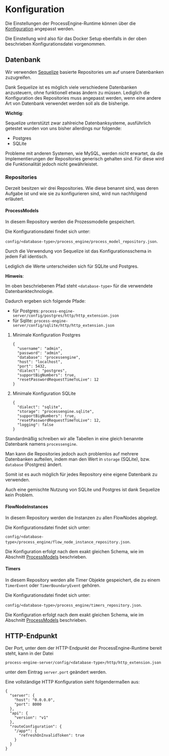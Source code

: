 # Konfiguration

Die Einstellungen der ProcessEngine-Runtime können über die
[Konfiguration](./../konzepte/configuration.md) angepasst werden.

Die Einstellung wird also für das Docker Setup ebenfalls in der oben beschrieben
Konfigurationsdatei vorgenommen.

## Datenbank

Wir verwenden
[Sequelize](http://docs.sequelizejs.com)
basierte Repositories um auf unsere Datenbanken zuzugreifen.

Dank Sequelize ist es möglich viele verschiedene Datenbanken anzusteuern, ohne
funktionell etwas ändern zu müssen. Lediglich die Konfiguration des
Repositories muss angepasst werden, wenn eine andere Art von Datenbank
verwendet werden soll als die bisherige.

**Wichtig**:

Sequelize unterstützt zwar zahlreiche Datenbanksysteme, ausführlich getestet
wurden von uns bisher allerdings nur folgende:

- Postgres
- SQLite

Probleme mit anderen Systemen, wie MySQL, werden nicht erwartet, da die
Implementierungen der Repositories generisch gehalten sind. Für diese wird die
Funktionalität jedoch nicht gewährleistet.

### Repositories

Derzeit besitzen wir drei Repositories. Wie diese benannt sind, was deren
Aufgabe ist und wie sie zu konfigurieren sind, wird nun nachfolgend erläutert.

#### ProcessModels

In diesem Repository werden die Prozessmodelle gespeichert.

Die Konfigurationsdatei findet sich unter:

`config/<database-type>/process_engine/process_model_repository.json`.

Durch die Verwendung von Sequelize ist das Konfigurationsschema in jedem Fall
identisch.

Lediglich die Werte unterscheiden sich für SQLite und Postgres.

**Hinweis**:

Im oben beschriebenen Pfad steht `<database-type>` für die verwendete
Datenbanktechnologie.

Dadurch ergeben sich folgende Pfade:

- für Postgres: `process-engine-server/config/postgres/http/http_extension.json`
- für Sqlite: `process-engine-server/config/sqlite/http/http_extension.json`

1. Minimale Konfiguration Postgres

   ```
   {
     "username": "admin",
     "password": "admin",
     "database": "processengine",
     "host": "localhost",
     "port": 5432,
     "dialect": "postgres",
     "supportBigNumbers": true,
     "resetPasswordRequestTimeToLive": 12
   }
   ```

1. Minimale Konfiguration SQLite

   ```
   {
     "dialect": "sqlite",
     "storage": "processengine.sqlite",
     "supportBigNumbers": true,
     "resetPasswordRequestTimeToLive": 12,
     "logging": false
   }
   ```

Standardmäßig schreiben wir alle Tabellen in eine gleich benannte Datenbank
namens `processengine`.

Man kann die Repositories jedoch auch problemlos auf mehrere Datenbanken
aufteilen, indem man den Wert in `storage` (SQLite), bzw. `database` (Postgres)
ändert.

Somit ist es auch möglich für jedes Repository eine eigene Datenbank zu
verwenden.

Auch eine gemischte Nutzung von SQLite und Postgres ist dank Sequelize kein
Problem.

#### FlowNodeInstances

In diesem Repository werden die Instanzen zu allen FlowNodes abgelegt.

Die Konfigurationsdatei findet sich unter:

`config/<database-type>/process_engine/flow_node_instance_repository.json`.

Die Konfiguration erfolgt nach dem exakt gleichen Schema, wie im
Abschnitt [ProcessModels](#processmodels) beschrieben.

#### Timers

In diesem Repository werden alle Timer Objekte gespeichert, die zu einem
`TimerEvent` oder `TimerBoundaryEvent` gehören.

Die Konfigurationsdatei findet sich unter:

`config/<database-type>/process_engine/timers_repository.json`.

Die Konfiguration erfolgt nach dem exakt gleichen Schema, wie im
Abschnitt [ProcessModels](#processmodels) beschrieben.


## HTTP-Endpunkt

Der Port, unter dem der HTTP-Endpunkt der ProcessEngine-Runtime bereit steht,
kann in der Datei

`process-engine-server/config/<database-type>/http/http_extension.json`

unter dem Eintrag `server.port` geändert werden.

Eine vollständige HTTP Konfiguration sieht folgendermaßen aus:

```
{
  "server": {
    "host": "0.0.0.0",
    "port": 8000
  },
  "api": {
    "version": "v1"
  },
  "routeConfiguration": {
    "/app*": {
      "refreshOnInvalidToken": true
    }
  }
}
```
